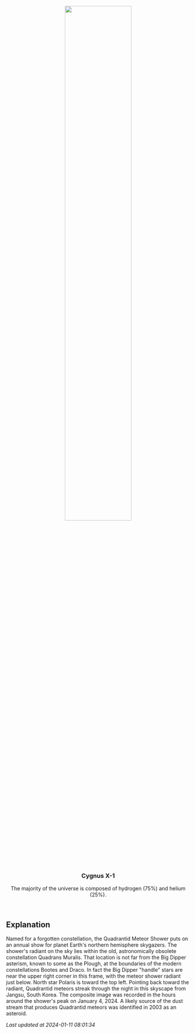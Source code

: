 <p align='center'>
    <img src='https://apod.nasa.gov/apod/image/2401/2024_quadrantids_240104_med_bsyeom1024.jpg' width='60%' />
    <h3 align="center">Cygnus X-1</h3>
    <p align="center">The majority of the universe is composed of hydrogen (75%) and helium (25%).</p>
</p>
<br/>

Explanation
--
Named for a forgotten constellation, the Quadrantid Meteor Shower puts on an annual show for planet Earth's northern hemisphere skygazers. The shower's radiant on the sky lies within the old, astronomically obsolete constellation Quadrans Muralis. That location is not far from the Big Dipper asterism, known to some as the Plough, at the boundaries of the modern constellations Bootes and Draco. In fact the Big Dipper "handle" stars are near the upper right corner in this frame, with the meteor shower radiant just below. North star Polaris is toward the top left. Pointing back toward the radiant, Quadrantid meteors streak through the night in this skyscape from Jangsu, South Korea. The composite image was recorded in the hours around the shower's peak on January 4, 2024. A likely source of the dust stream that produces Quadrantid meteors was identified in 2003 as an asteroid.


*Last updated at 2024-01-11 08:01:34*
